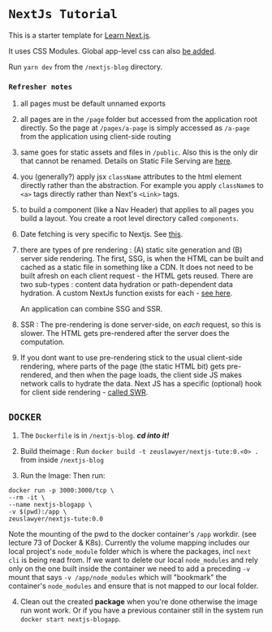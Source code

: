 # `NextJs Tutorial`

This is a starter template for [Learn Next.js](https://nextjs.org/learn).

It uses CSS Modules. Global app-level css can also [be added](https://nextjs.org/docs/basic-features/built-in-css-support#adding-component-level-css).

Run `yarn dev` from the `/nextjs-blog` directory.

### `Refresher notes`

1. all pages must be default unnamed exports

2. all pages are in the `/page` folder but accessed from the application root directly. So the page at `/pages/a-page` is simply accessed as `/a-page` from the application using client-side routing

3. same goes for static assets and files in `/public`. Also this is the only dir that cannot be renamed. Details on Static File Serving are [here](https://nextjs.org/docs/basic-features/static-file-serving).

4. you (generally?) apply jsx `className` attributes to the html element directly rather than the abstraction. For example you apply `className`s to `<a>` tags directly rather than Next's `<Link>` tags.

5. to build a component (like a Nav Header) that applies to all pages you build a layout. You create a root level directory called `components`.

6. Date fetching is very specific to Nextjs. See [this](https://nextjs.org/docs/basic-features/data-fetching).

7. there are types of pre rendering : (A) static site generation and (B) server side rendering. The first, SSG, is when the HTML can be built and cached as a static file in something like a CDN. It does not need to be built afresh on each client request - the HTML gets reused. There are two sub-types : content data hydration or path-dependent data hydration. A custom NextJs function exists for each - [see here](https://nextjs.org/docs/basic-features/pages#static-generation-with-data).

    An application can combine SSG and SSR.

8. SSR : The pre-rendering is done server-side, on _each_ request, so this is slower. The HTML gets pre-rendered after the server does the computation.

9. If you dont want to use pre-rendering stick to the usual client-side rendering, where parts of the page (the static HTML bit) gets pre-rendered, and then when the page loads, the client side JS makes network calls to hydrate the data. Next JS has a specific (optional) hook for client side rendering - [called SWR](https://swr.vercel.app/).

## `DOCKER`

1. The `Dockerfile` is in `/nextjs-blog`. **_cd into it!_**

2. Build theimage : Run `docker build -t zeuslawyer/nextjs-tute:0.<0> .` from inside `/nextjs-blog`

3. Run the Image: Then run:

```
docker run -p 3000:3000/tcp \
--rm -it \
--name nextjs-blogapp \
-v $(pwd):/app \
zeuslawyer/nextjs-tute:0.0
```

Note the mounting of the pwd to the docker container's `/app` workdir. (see lecture 73 of Docker & K8s). Currently the volume mapping includes our local project's `node_module` folder which is where the packages, incl `next cli` is being read from. If we want to delete our local `node_modules` and rely only on the one built inside the container we need to add a preceding `-v` mount that says `-v /app/node_modules` which will "bookmark" the container's `node_modules` and ensure that is not mapped to our local folder.

4. Clean out the created **package** when you're done otherwise the image run wont work. Or if you have a previous container still in the system run `docker start nextjs-blogapp`.
